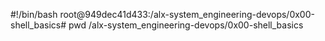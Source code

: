 #!/bin/bash
root@949dec41d433:/alx-system_engineering-devops/0x00-shell_basics# pwd
/alx-system_engineering-devops/0x00-shell_basics
